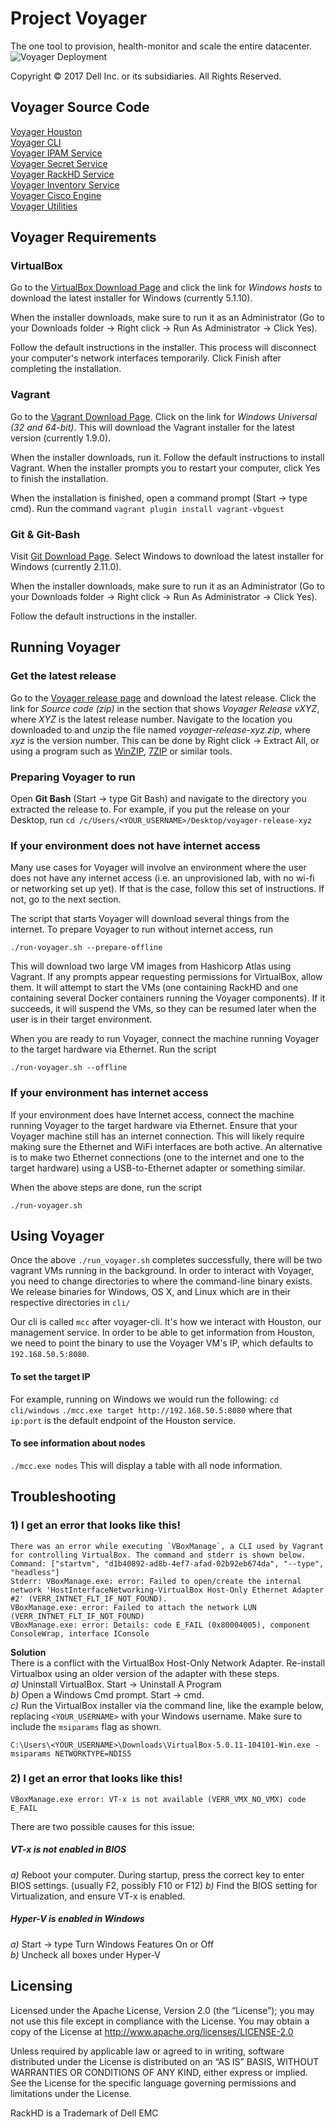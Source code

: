 # Project Voyager
The one tool to provision, health-monitor and scale the entire datacenter.
![Voyager Deployment](https://github.com/RackHD/voyager-release/raw/master/VoyagerRelease.png)

Copyright © 2017 Dell Inc. or its subsidiaries.  All Rights Reserved. 

## Voyager Source Code
[Voyager Houston](https://github.com/RackHD/voyager-houston)  
[Voyager CLI](https://github.com/RackHD/voyager-cli)  
[Voyager IPAM Service](https://github.com/RackHD/voyager-ipam-service)  
[Voyager Secret Service](https://github.com/RackHD/voyager-secret-service)  
[Voyager RackHD Service](https://github.com/RackHD/voyager-rackhd-service)  
[Voyager Inventory Service](https://github.com/RackHD/voyager-inventory-service)  
[Voyager Cisco Engine](https://github.com/RackHD/voyager-cisco-engine)  
[Voyager Utilities](https://github.com/RackHD/voyager-utilities)  

## Voyager Requirements
### VirtualBox
Go to the [VirtualBox Download Page](https://www.virtualbox.org/wiki/Downloads) and click the link for *Windows hosts* to download the latest installer for Windows (currently 5.1.10).

When the installer downloads, make sure to run it as an Administrator (Go to your Downloads folder -> Right click -> Run As Administrator -> Click Yes).

Follow the default instructions in the installer. This process will disconnect your computer's network interfaces temporarily. Click Finish after completing the installation.


### Vagrant
Go to the [Vagrant Download Page](https://www.vagrantup.com/downloads.html). Click on the link for *Windows Universal (32 and 64-bit)*. This will download the Vagrant installer for the latest version (currently 1.9.0).


When the installer downloads, run it. Follow the default instructions to install Vagrant. When the installer prompts you to restart your computer, click Yes to finish the installation.


When the installation is finished, open a command prompt (Start -> type cmd). Run the command `vagrant plugin install vagrant-vbguest`  


### Git & Git-Bash
Visit [Git Download Page](https://git-scm.com/download). Select Windows to download the latest installer for Windows (currently 2.11.0).

When the installer downloads, make sure to run it as an Administrator (Go to your Downloads folder -> Right click -> Run As Administrator -> Click Yes).

Follow the default instructions in the installer.

## Running Voyager
### Get the latest release
Go to the [Voyager release page](https://github.com/RackHD/voyager-release/releases) and download the latest release. Click the link for *Source code (zip)* in the section that shows *Voyager Release vXYZ*, where *XYZ* is the latest release number. 
Navigate to the location you downloaded to and unzip the file named *voyager-release-xyz.zip*, where *xyz* is the version number. This can be done by Right click -> Extract All, or using a program such as [WinZIP](http://www.winzip.com), [7ZIP](http://www.7-zip.org/) or similar tools. 
### Preparing Voyager to run
Open **Git Bash** (Start -> type Git Bash) and navigate to the directory you extracted the release to. For example, if you put the release on your Desktop, run `cd /c/Users/<YOUR_USERNAME>/Desktop/voyager-release-xyz`
### If your environment does not have internet access
Many use cases for Voyager will involve an environment where the user does not have any internet access (i.e. an unprovisioned lab, with no wi-fi or networking set up yet). If that is the case, follow this set of instructions. If not, go to the next section. 

The script that starts Voyager will download several things from the internet. To prepare Voyager to run without internet access, run  
```
./run-voyager.sh --prepare-offline
```

This will download two large VM images from Hashicorp Atlas using Vagrant. If any prompts appear requesting permissions for VirtualBox, allow them. It will attempt to start the VMs (one containing RackHD and one containing several Docker containers running the Voyager components). If it succeeds, it will suspend the VMs, so they can be resumed later when the user is in their target environment.  

When you are ready to run Voyager, connect the machine running Voyager to the target hardware via Ethernet. Run the script 
```
./run-voyager.sh --offline
```

### If your environment has internet access
If your environment does have Internet access, connect the machine running Voyager to the target hardware via Ethernet. Ensure that your Voyager machine still has an internet connection. This will likely require making sure the Ethernet and WiFi interfaces are both active. An alternative is to make two Ethernet connections (one to the internet and one to the target hardware) using a USB-to-Ethernet adapter or something similar.   

When the above steps are done, run the script  
```
./run-voyager.sh
```

## Using Voyager
Once the above ```./run_voyager.sh``` completes successfully, there will be two vagrant VMs running in the background.  In order to interact with Voyager, you need to change directories to where the command-line binary exists. We release binaries for Windows, OS X, and Linux which are in their respective directories in ```cli/```

Our cli is called ```mcc``` after voyager-cli. It's how we interact with Houston, our management service. In order to be able to get information from Houston, we need to point the binary to use the Voyager VM's IP, which defaults to `192.168.50.5:8080`.

#### To set the target IP
For example, running on Windows we would run the following:
`cd cli/windows`
`./mcc.exe target http://192.168.50.5:8080` where that `ip:port` is the default endpoint of the Houston service.

#### To see information about nodes
```./mcc.exe nodes```
This will display a table with all node information.

## Troubleshooting
### 1) I get an error that looks like this!  
```
There was an error while executing `VBoxManage`, a CLI used by Vagrant
for controlling VirtualBox. The command and stderr is shown below.
Command: ["startvm", "d1b40892-ad8b-4ef7-afad-02b92eb674da", "--type", "headless"]
Stderr: VBoxManage.exe: error: Failed to open/create the internal network 'HostInterfaceNetworking-VirtualBox Host-Only Ethernet Adapter #2' (VERR_INTNET_FLT_IF_NOT_FOUND).
VBoxManage.exe: error: Failed to attach the network LUN (VERR_INTNET_FLT_IF_NOT_FOUND)
VBoxManage.exe: error: Details: code E_FAIL (0x80004005), component ConsoleWrap, interface IConsole
```
**Solution**  
There is a conflict with the VirtualBox Host-Only Network Adapter. Re-install Virtualbox using an older version of the adapter with these steps.  
*a)* Uninstall VirtualBox. Start -> Uninstall A Program  
*b)* Open a Windows Cmd prompt. Start -> cmd.  
*c)* Run the VirtualBox installer via the command line, like the example below, replacing `<YOUR_USERNAME>` with your Windows username. Make sure to include the `msiparams` flag as shown. 
```
C:\Users\<YOUR_USERNAME>\Downloads\VirtualBox-5.0.11-104101-Win.exe -msiparams NETWORKTYPE=NDIS5
```  

### 2) I get an error that looks like this!

```
VBoxManage.exe error: VT-x is not available (VERR_VMX_NO_VMX) code E_FAIL
```

There are two possible causes for this issue:
##### VT-x is not enabled in BIOS
*a)* Reboot your computer. During startup, press the correct key to enter BIOS settings. (usually F2, possibly F10 or F12)
*b)* Find the BIOS setting for Virtualization, and ensure VT-x is enabled. 

##### Hyper-V is enabled in Windows
*a)* Start -> type Turn Windows Features On or Off  
*b)* Uncheck all boxes under Hyper-V


## Licensing

Licensed under the Apache License, Version 2.0 (the “License”); you may not use this file except in compliance with the License. You may obtain a copy of the License at http://www.apache.org/licenses/LICENSE-2.0

Unless required by applicable law or agreed to in writing, software distributed under the License is distributed on an “AS IS” BASIS, WITHOUT WARRANTIES OR CONDITIONS OF ANY KIND, either express or implied. See the License for the specific language governing permissions and limitations under the License.

RackHD is a Trademark of Dell EMC
